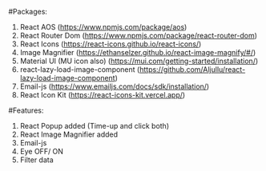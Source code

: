 #Packages:

1. React AOS (https://www.npmjs.com/package/aos)
2. React Router Dom (https://www.npmjs.com/package/react-router-dom)
3. React Icons (https://react-icons.github.io/react-icons/)
4. Image Magnifier (https://ethanselzer.github.io/react-image-magnify/#/)
5. Material UI (MU icon also) (https://mui.com/getting-started/installation/)
6. react-lazy-load-image-component (https://github.com/Aljullu/react-lazy-load-image-component)
7. Email-js (https://www.emailjs.com/docs/sdk/installation/)
8. React Icon Kit (https://react-icons-kit.vercel.app/)

#Features:

1. React Popup added (Time-up and click both)
2. React Image Magnifier added
3. Email-js
4. Eye OFF/ ON
5. Filter data
